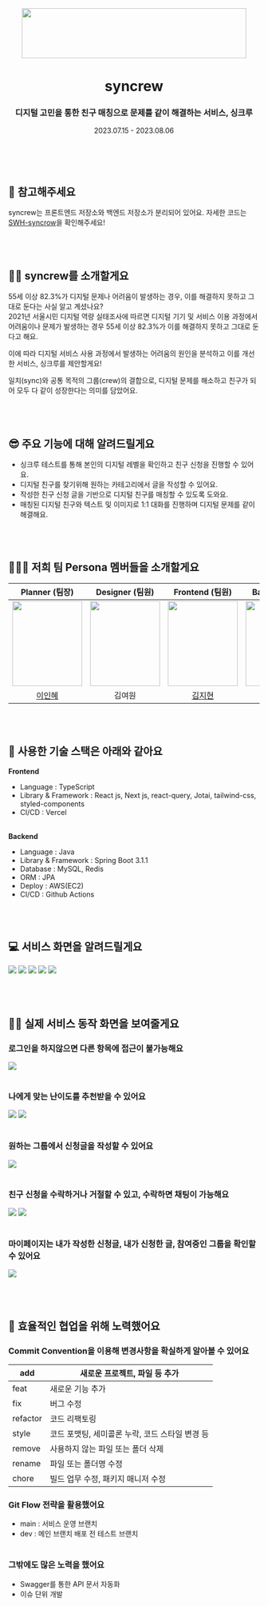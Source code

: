<div align="center"> <img src="https://github.com/SWH-syncrow/syncrew-backend/assets/74345771/a7a0406a-c009-4969-a6b0-242d58a5615d" width=450 height=100> </div>

# <div align="center">syncrew</div>
### <div align="center">디지털 고민을 통한 친구 매칭으로 문제를 같이 해결하는 서비스, 싱크루</div>  
<div align="center">2023.07.15 - 2023.08.06</div> 
</br></br>
</br></br>

## 📌 참고해주세요
syncrew는 프론트엔드 저장소와 백엔드 저장소가 분리되어 있어요.
자세한 코드는 [SWH-syncrow](https://github.com/orgs/SWH-syncrow/repositories)을 확인해주세요!
</br></br>
</br></br>

## 👏🏼 syncrew를 소개할게요
55세 이상 82.3%가 디지털 문제나 어려움이 발생하는 경우, 이를 해결하지 못하고 그대로 둔다는 사실 알고 계셨나요?  
2021년 서울시민 디지털 역량 실태조사에 따르면 디지털 기기 및 서비스 이용 과정에서 어려움이나 문제가 발생하는 경우 55세 이상 82.3%가 이를 해결하지 못하고 그대로 둔다고 해요.

이에 따라 디지털 서비스 사용 과정에서 발생하는 어려움의 원인을 분석하고 이를 개선한 서비스, 싱크루를 제안할게요!

일치(sync)와 공통 목적의 그룹(crew)의 결합으로, 디지털 문제를 해소하고 친구가 되어 모두 다 같이 성장한다는 의미를 담았어요.
</br></br>
</br></br>

## 😎 주요 기능에 대해 알려드릴게요
- 싱크루 테스트를 통해 본인의 디지털 레벨을 확인하고 친구 신청을 진행할 수 있어요.
- 디지털 친구를 찾기위해 원하는 카테고리에서 글을 작성할 수 있어요.
- 작성한 친구 신청 글을 기반으로 디지털 친구를 매칭할 수 있도록 도와요.
- 매칭된 디지털 친구와 텍스트 및 이미지로 1:1 대화를 진행하며 디지털 문제를 같이 해결해요.
</br></br>
</br></br>

## 🧑‍🤝‍🧑 저희 팀 Persona 멤버들을 소개할게요
|Planner (팀장)|Designer (팀원)|Frontend (팀원)|Backend (팀원)|Backend (팀원)|
|-------|--------|--------|-------|-------|
|<img src="https://github.com/SWH-syncrow/syncrew-backend/assets/74345771/b18d5aca-3ca9-4b10-9d46-4ad74b19d53a" width=140 height=170>|<img src="https://github.com/SWH-syncrow/syncrew-backend/assets/74345771/98a1ad97-04da-4dd4-89d6-ea46e5482f52" width=140 height=170>|<img src="https://github.com/SWH-syncrow/syncrew-backend/assets/74345771/18b41406-ac5a-49c5-8950-93565afee891" width=140 height=170>|<img src="https://github.com/SWH-syncrow/syncrew-backend/assets/74345771/b1d321b9-f9ee-4354-96e0-ba0d5243878d" width=140 height=170>|<img src="https://github.com/SWH-syncrow/syncrew-backend/assets/74345771/b8f3e6fc-9f67-415a-b087-d7633a579d3e" width=140 height=170>
|<div align="center">[이인혜](https://disquiet.io/@leeinhye)</div>|<div align="center">김여원</div>|<div align="center">[김지현](https://github.com/runru1030)</div>|<div align="center">[김은비](https://github.com/eunb1)</div>|<div align="center">[박소미](https://github.com/fsm12)</div>|

</br></br>

## 🔧 사용한 기술 스택은 아래와 같아요
**Frontend**
- Language : TypeScript
- Library & Framework : React js, Next js, react-query, Jotai, tailwind-css, styled-components
- CI/CD : Vercel
</br></br>

**Backend**
- Language : Java
- Library & Framework : Spring Boot 3.1.1
- Database : MySQL, Redis
- ORM : JPA
- Deploy : AWS(EC2)
- CI/CD : Github Actions
</br></br>
</br></br>

## 💻 서비스 화면을 알려드릴게요
<img src="https://github.com/SWH-syncrow/syncrew-backend/assets/74345771/e075ca0c-d74d-4c0b-88e2-d77ac3181a2d">
<img src="https://github.com/SWH-syncrow/syncrew-backend/assets/74345771/a2481dad-92c5-4802-b3a7-ff8a8bacfc84">
<img src="https://github.com/SWH-syncrow/syncrew-backend/assets/74345771/561dfa67-8246-4eaf-ab3f-cfad137225e0">
<img src="https://github.com/SWH-syncrow/syncrew-backend/assets/74345771/cf08dda8-1b5a-4e5f-8cb2-b876faf1f6e1">
<img src="https://github.com/SWH-syncrow/syncrew-backend/assets/74345771/47cab7e6-58a6-4638-9275-e5a7f887ec64">
</br></br>
</br></br>

## 👩‍💻 실제 서비스 동작 화면을 보여줄게요
### 로그인을 하지않으면 다른 항목에 접근이 불가능해요
<img src="https://github.com/fsm12/syncrew-backend/assets/74345771/80c758f6-0f2c-42e2-a534-9edd83b0255f">
</br></br>

### 나에게 맞는 난이도를 추천받을 수 있어요
<img src="https://github.com/fsm12/syncrew-backend/assets/74345771/cf1ff6cf-f717-4264-8a6f-7d3b5a058e92">
<img src="https://github.com/fsm12/syncrew-backend/assets/74345771/0b335216-18cf-420a-9d39-5d0c0063232c">
</br></br>

### 원하는 그룹에서 신청글을 작성할 수 있어요
<img src="https://github.com/fsm12/syncrew-backend/assets/74345771/884bdfc1-a38d-472f-8759-fdbc91c4f704">
</br></br>

### 친구 신청을 수락하거나 거절할 수 있고, 수락하면 채팅이 가능해요
<img src="https://github.com/fsm12/syncrew-backend/assets/74345771/b574e8fc-8536-4dc4-a91e-713bf2415603">
<img src="https://github.com/fsm12/syncrew-backend/assets/74345771/675880ac-4648-4864-ac5b-51c6d34457e1">
</br></br>

### 마이페이지는 내가 작성한 신청글, 내가 신청한 글, 참여중인 그룹을 확인할 수 있어요
<img src="https://github.com/fsm12/syncrew-backend/assets/74345771/a179cd18-a316-4413-97a6-c4fa9ccac6e4">
</br></br>
</br></br>

## 📢 효율적인 협업을 위해 노력했어요
### Commit Convention을 이용해 변경사항을 확실하게 알아볼 수 있어요
|add|새로운 프로젝트, 파일 등 추가|
|-------|--------|
|feat|새로운 기능 추가| 
|fix|버그 수정|
|refactor|코드 리팩토링|
|style|코드 포맷팅, 세미콜론 누락, 코드 스타일 변경 등| 
|remove|사용하지 않는 파일 또는 폴더 삭제|
|rename|파일 또는 폴더명 수정|
|chore|빌드 업무 수정, 패키지 매니저 수정|

### Git Flow 전략을 활용했어요
- main : 서비스 운영 브랜치
- dev : 메인 브랜치 배포 전 테스트 브랜치
</br></br>

### 그밖에도 많은 노력을 했어요
- Swagger를 통한 API 문서 자동화
- 이슈 단위 개발

</br></br>
</br></br>
